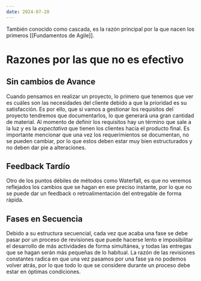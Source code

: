 ```yaml
---
date: 2024-07-20
---
```


También conocido como cascada, es la razón principal por la que nacen los primeros [[Fundamentos de Agile]].

# Razones por las que no es efectivo
## Sin cambios de Avance
Cuando pensamos en realizar un proyecto, lo primero que tenemos que ver es cuáles son las necesidades del cliente debido a que la prioridad es su satisfacción. Es por ello, que si vamos a gestionar los requisitos del proyecto tendremos que documentarlos, lo que generará una gran cantidad de material. Al momento de definir los requisitos hay un término que sale a la luz y es la *expectativa* que tienen los clientes hacia el producto final. Es importante mencionar que una vez los requerimientos se documentan, no se pueden cambiar, por lo que estos deben estar muy bien estructurados y no deben dar pie a alteraciones.
## Feedback Tardío
Otro de los puntos débiles de métodos como Waterfall, es que no veremos reflejados los cambios que se hagan en ese preciso instante, por lo que no se puede dar un feedback o retroalimentación del entregable de forma rápida.
## Fases en Secuencia
Debido a su estructura secuencial, cada vez que acaba una fase se debe pasar por un proceso de revisiones que puede hacerse lento e imposibilitar el desarrollo de más actividades de forma simultánea, y todas las entregas que se hagan serán más pequeñas de lo habitual. La razón de las revisiones constantes radica en que una vez pasamos por una fase ya no podemos volver atrás, por lo que todo lo que se considere durante un proceso debe estar en óptimas condiciones.